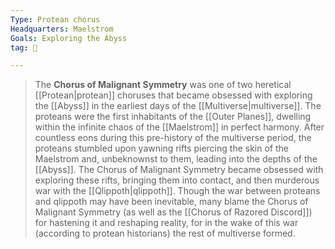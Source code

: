 ```yaml
---
Type: Protean chorus
Headquarters: Maelstrom
Goals: Exploring the Abyss
tag: 👥

---
```


> The **Chorus of Malignant Symmetry** was one of two heretical [[Protean|protean]] choruses that became obsessed with exploring the [[Abyss]] in the earliest days of the [[Multiverse|multiverse]]. The proteans were the first inhabitants of the [[Outer Planes]], dwelling within the infinite chaos of the [[Maelstrom]] in perfect harmony. After countless eons during this pre-history of the multiverse period, the proteans stumbled upon yawning rifts piercing the skin of the Maelstrom and, unbeknownst to them, leading into the depths of the [[Abyss]]. The Chorus of Malignant Symmetry became obsessed with exploring these rifts, bringing them into contact, and then murderous war with the [[Qlippoth|qlippoth]]. Though the war between proteans and qlippoth may have been inevitable, many blame the Chorus of Malignant Symmetry (as well as the [[Chorus of Razored Discord]]) for hastening it and reshaping reality, for in the wake of this war (according to protean historians) the rest of multiverse formed.







